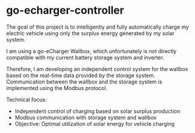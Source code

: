 # go-echarger-controller
The goal of this project is to intelligently and fully automatically charge my electric vehicle using only the surplus energy generated by my solar system.

I am using a go-eCharger Wallbox, which unfortunately is not directly compatible with my current battery storage system and inverter.

Therefore, I am developing an independent control system for the wallbox based on the real-time data provided by the storage system. Communication between the wallbox and the storage system is implemented using the Modbus protocol.

Technical focus:
- Independent control of charging based on solar surplus production
- Modbus communication with storage system and wallbox
- Objective: Optimal utilization of solar energy for vehicle charging
